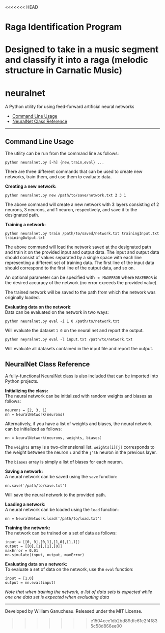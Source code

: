 <<<<<<< HEAD
# Raga Identification Program
 Designed to take in a music segment and classify it into a raga (melodic structure in Carnatic Music)
=======
neuralnet
===
A Python utility for using feed-forward artificial neural networks

 - [Command Line Usage][1]
 - [NeuralNet Class Reference][2]

---
<a name="cl"></a> Command Line Usage
---

The utility can be run from the command line as follows:

    python neuralnet.py [-h] {new,train,eval} ...
    
There are three different commands that can be used to create new networks, train them, and use them to evaluate data.

**Creating a new network:**

    python neuralnet.py new /path/to/save/network.txt 2 3 1
    
The above command will create a new network with 3 layers consisting of 2 neurons, 3 neurons, and 1 neuron, respectively, and save it to the designated path.

**Training a network:**

    python neuralnet.py train /path/to/saved/network.txt trainingInput.txt trainingOutput.txt
    
The above command will load the network saved at the designated path and train it on the provided input and output data. The input and output data should consist of values separated by a single space with each line representing a different set of training data. The first line of the input data should correspond to the first line of the output data, and so on.

An optional parameter can be specified with `-e MAXERROR` where `MAXERROR` is the desired accuracy of the network (no error exceeds the provided value).

The trained network will be saved to the path from which the network was originally loaded.

**Evaluating data on the network:**  
Data can be evaluated on the network in two ways:

    python neuralnet.py eval -i 1 0 /path/to/network.txt
    
Will evaluate the dataset `1 0` on the neural net and report the output.

    python neyralnet.py eval -l input.txt /path/to/network.txt
    
Will evaluate all datasets contained in the input file and report the output.

<a name="cr"></a> NeuralNet Class Reference
---
A fully-functional NeuralNet class is also included that can be imported into Python projects.

**Initializing the class:**  
The neural network can be initialized with random weights and biases as follows:

    neurons = [2, 3, 1]
    nn = NeuralNetwork(neurons)
    
Alternatively, if you have a list of weights and biases, the neural network can be initialized as follows:

    nn = NeuralNetwork(neurons, weights, biases)
    
The `weights` array is a two-dimensional list. `weights[i][j]` corresponds to the weight between the neuron `i` and the `j'th` neuron in the previous layer.

The `biases` array is simply a list of biases for each neuron.

**Saving a network:**  
A neural network can be saved using the `save` function:

    nn.save('/path/to/save.txt')
    
Will save the neural network to the provided path.

**Loading a network:**  
A neural network can be loaded using the `load` function:

    nn = NeuralNetwork.load('/path/to/load.txt')

**Training the network:**  
The network can be trained on a set of data as follows:

    input = [[0, 0],[0,1],[1,0],[1,1]]
    output = [[0],[1],[1],[0]]
    maxError = 0.01
    nn.simulate(input, output, maxError)

**Evaluating data on a network:**  
To evaluate a set of data on the network, use the `eval` function:

    input = [1,0]
    output = nn.eval(input)
    
*Note that when training the network, a list of data sets is expected while one one data set is expected when evaluating data*

---
Developed by William Ganucheau. Released under the MIT License.


  [1]: #cl
  [2]: #cr
>>>>>>> e1504cee1db2bd89dfc61e2f4f835c58d866ee00
